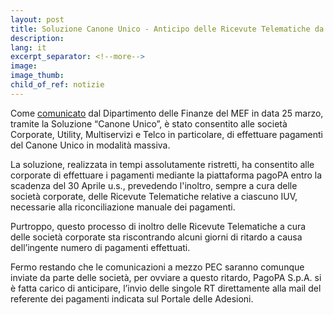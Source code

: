 ```yaml
---
layout: post
title: Soluzione Canone Unico - Anticipo delle Ricevute Telematiche da parte di PagoPA S.p.A.
description:
lang: it
excerpt_separator: <!--more-->
image: 
image_thumb: 
child_of_ref: notizie
---
```


Come [comunicato](https://www.finanze.gov.it/export/sites/finanze/.galleries/Documenti/Fiscalita-locale/comunicato-versamento-canone-unico-24.03.2021.pdf) dal Dipartimento delle Finanze del MEF in data 25 marzo, tramite la Soluzione “Canone Unico”, è stato consentito alle società Corporate, Utility, Multiservizi e Telco in particolare, di effettuare pagamenti del Canone Unico in modalità massiva.

La soluzione, realizzata in tempi assolutamente ristretti, ha consentito alle corporate di effettuare i pagamenti mediante la piattaforma pagoPA entro la scadenza del 30 Aprile u.s., prevedendo l'inoltro, sempre a cura delle società corporate, delle Ricevute Telematiche relative a ciascuno IUV, necessarie alla riconciliazione manuale dei pagamenti.

Purtroppo, questo processo di inoltro delle Ricevute Telematiche a cura delle società corporate sta riscontrando alcuni giorni di ritardo a causa dell’ingente numero di pagamenti effettuati. 

Fermo restando che le comunicazioni a mezzo PEC saranno comunque inviate da parte delle società, per ovviare a questo ritardo, PagoPA S.p.A. si è fatta carico di anticipare, l’invio delle singole RT direttamente alla mail del referente dei pagamenti indicata sul Portale delle Adesioni.